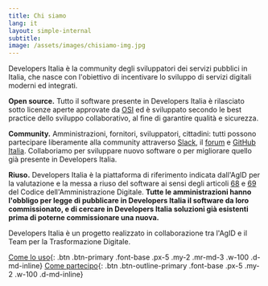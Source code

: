 ```yaml
---
title: Chi siamo
lang: it
layout: simple-internal
subtitle:
image: /assets/images/chisiamo-img.jpg
---
```


Developers Italia è la community degli sviluppatori dei servizi pubblici in Italia, che nasce con l'obiettivo di incentivare lo sviluppo di servizi digitali moderni ed integrati.

**Open source.** Tutto il software presente in Developers Italia è rilasciato sotto licenze aperte approvate da [OSI](https://opensource.org/) ed è sviluppato secondo le best practice dello sviluppo collaborativo, al fine di garantire qualità e sicurezza.

**Community.** Amministrazioni, fornitori, sviluppatori, cittadini: tutti possono partecipare liberamente alla community attraverso [Slack](https://slack.developers.italia.it/), il [forum](https://forum.italia.it/) e [GitHub Italia](https://github.com/italia). Collaboriamo per sviluppare nuovo software o per migliorare quello già presente in Developers Italia.

**Riuso.** Developers Italia è la piattaforma di riferimento indicata dall'AgID per la valutazione e la messa a riuso del software ai sensi degli articoli [68](https://cad.readthedocs.io/it/v2017-12-13/_rst/capo6_art68.html) e [69](https://cad.readthedocs.io/it/v2017-12-13/_rst/capo6_art69.html) del Codice dell'Amministrazione Digitale. **Tutte le amministrazioni hanno l'obbligo per legge di pubblicare in Developers Italia il software da loro commissionato, e di cercare in Developers Italia soluzioni già esistenti prima di poterne commissionare una nuova.**

Developers Italia è un progetto realizzato in collaborazione tra l'AgID e il Team per la Trasformazione Digitale.

[Come lo uso](/it/come-lo-uso){: .btn .btn-primary .font-base .px-5 .my-2 .mr-md-3 .w-100 .d-md-inline}  [Come partecipo](/it/come-partecipo){: .btn .btn-outline-primary .font-base .px-5 .my-2 .w-100 .d-md-inline}
